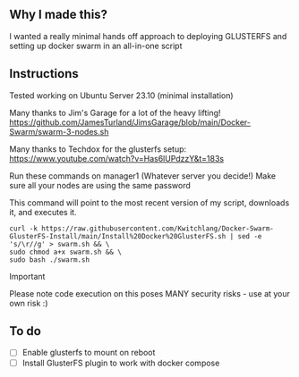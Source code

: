## Why I made this?
I wanted a really minimal hands off approach to deploying GLUSTERFS and setting up docker swarm in an all-in-one script


## Instructions

Tested working on Ubuntu Server 23.10 (minimal installation)

Many thanks to Jim's Garage for a lot of the heavy lifting!
https://github.com/JamesTurland/JimsGarage/blob/main/Docker-Swarm/swarm-3-nodes.sh

Many thanks to Techdox for the glusterfs setup:
https://www.youtube.com/watch?v=Has6lUPdzzY&t=183s


Run these commands on manager1 (Whatever server you decide!)
Make sure all your nodes are using the same password 

This command will point to the most recent version of my script, downloads it, and executes it.
```
curl -k https://raw.githubusercontent.com/Kwitchlang/Docker-Swarm-GlusterFS-Install/main/Install%20Docker%20GlusterFS.sh | sed -e 's/\r//g' > swarm.sh && \
sudo chmod a+x swarm.sh && \
sudo bash ./swarm.sh
```

> [!IMPORTANT]
> Please note code execution on this poses MANY security risks - use at your own risk :)


## To do
- [ ] Enable glusterfs to mount on reboot
- [ ] Install GlusterFS plugin to work with docker compose

